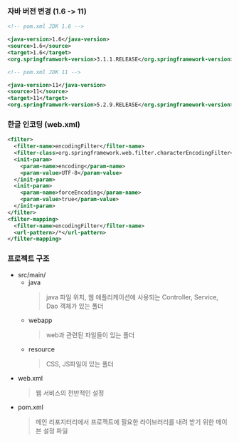 ### 자바 버전 변경 (1.6 -> 11)
```xml
<!-- pom.xml JDK 1.6 -->

<java-version>1.6</java-version>
<source>1.6</source>
<target>1.6</target>
<org.springframwork-version>3.1.1.RELEASE</org.springframework-version>
```
```xml
<!-- pom.xml JDK 11 -->

<java-version>11</java-version>
<source>11</source>
<target>11</target>
<org.springframwork-version>5.2.9.RELEASE</org.springframework-version>
```

### 한글 인코딩 (web.xml)
```xml
<filter>
  <filter-name>encodingFilter</filter-name>
  <filter-class>org.springframework.web.filter.characterEncodingFilter</filter-class>
  <init-param>
    <param-name>encoding</param-name>
    <param-value>UTF-8</param-value>
  </init-param>
  <init-param>
    <param-name>forceEncoding</param-name>
    <param-value>true</param-value>
  </init-param>
</filter>
<filter-mapping>
  <filter-name>encodingFilter</filter-name>
  <url-pattern>/*</url-pattern>
</filter-mapping>
```

### 프로젝트 구조
- src/main/
  - java
    > java 파일 위치, 웹 애플리케이션에 사용되는 Controller, Service, Dao 객체가 있는 폴더
  - webapp
    > web과 관련된 파일들이 있는 폴더
  - resource
    > CSS, JS파일이 있는 폴더
- web.xml
  > 웹 서비스의 전반적인 설정
- pom.xml
  > 메인 리포지터리에서 프로젝트에 필요한 라이브러리를 내려 받기 위한 메이븐 설정 파일

